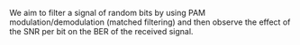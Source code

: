 We aim to filter a signal of random bits by using PAM modulation/demodulation (matched filtering) and then observe the effect of the SNR per bit on the BER of the received signal.
